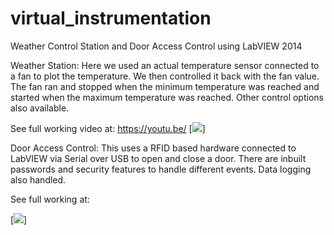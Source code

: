 # virtual_instrumentation
Weather Control Station and Door Access Control using LabVIEW 2014

Weather Station:
Here we used an actual temperature sensor connected to a fan to plot the temperature. We then controlled it back with the fan value. The fan ran and stopped when the minimum temperature was reached and started when the maximum temperature was reached. Other control options also available.

See full working video at:
https://youtu.be/ 
[![](https://img.youtube.com/vi/TEqhlfEjvhA/0.jpg)]


Door Access Control:
This uses a RFID based hardware connected to LabVIEW via Serial over USB to open and close a door. There are inbuilt passwords and security features to handle different events. Data logging also handled.

See full working at:

[![](https://img.youtube.com/vi/TEqhlfEjvhA/0.jpg)]

